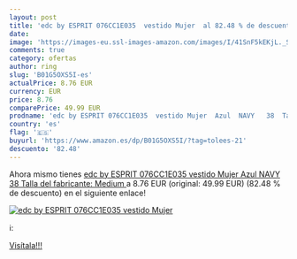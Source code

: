 ```yaml
---
layout: post
title: 'edc by ESPRIT 076CC1E035  vestido Mujer  al 82.48 % de descuento'
date: 
image: 'https://images-eu.ssl-images-amazon.com/images/I/41SnF5kEKjL._SL200_.jpg'
comments: true
category: ofertas
author: ring
slug: 'B01G5OXS5I-es'
actualPrice: 8.76 EUR
currency: EUR
price: 8.76
comparePrice: 49.99 EUR
prodname: 'edc by ESPRIT 076CC1E035  vestido Mujer  Azul  NAVY   38  Talla del fabricante: Medium '
country: 'es'
flag: '🇪🇸'
buyurl: 'https://www.amazon.es/dp/B01G5OXS5I/?tag=tolees-21'
descuento: '82.48'
---
```


Ahora mismo tienes [edc by ESPRIT 076CC1E035  vestido Mujer  Azul  NAVY   38  Talla del fabricante: Medium ](https://www.amazon.es/dp/B01G5OXS5I/?tag=tolees-21) a 8.76 EUR (original: 49.99 EUR) (82.48 %  de descuento) en el siguiente enlace!

[![edc by ESPRIT 076CC1E035  vestido Mujer ](https://images-eu.ssl-images-amazon.com/images/I/41SnF5kEKjL._SL200_.jpg)](https://www.amazon.es/dp/B01G5OXS5I/?tag=tolees-21)

ℹ️:


[Visítala!!!](https://www.amazon.es/dp/B01G5OXS5I/?tag=tolees-21)
